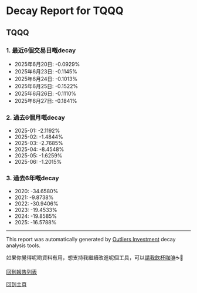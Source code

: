 # Decay Report for TQQQ

## TQQQ

### 1. 最近6個交易日嘅decay

- 2025年6月20日: -0.0929%
- 2025年6月23日: -0.1145%
- 2025年6月24日: -0.1013%
- 2025年6月25日: -0.1522%
- 2025年6月26日: -0.1110%
- 2025年6月27日: -0.1841%

### 2. 過去6個月嘅decay

- 2025-01: -2.1192%
- 2025-02: -1.4844%
- 2025-03: -2.7685%
- 2025-04: -8.4548%
- 2025-05: -1.6259%
- 2025-06: -1.2015%

### 3. 過去6年嘅decay

- 2020: -34.6580%
- 2021: -9.8738%
- 2022: -30.9406%
- 2023: -19.4533%
- 2024: -19.8585%
- 2025: -16.5788%

------------------------------
This report was automatically generated by [Outliers Investment](https://outliersecon.github.io/Outliers-Investment/) decay analysis tools.

如果你覺得呢啲資料有用，想支持我繼續改進呢個工具，可以[請我飲杯咖啡](https://buymeacoffee.com/outliersecon)☕🙏

[回到報告列表](https://outliersecon.github.io/Outliers-Investment/reports/reports_public)

[回到主頁](https://outliersecon.github.io/Outliers-Investment/)